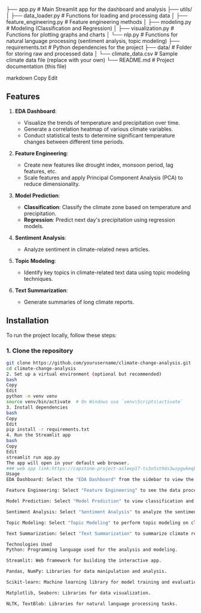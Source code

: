 ├── app.py # Main Streamlit app for the dashboard and analysis ├── utils/ │ ├── data_loader.py # Functions for loading and processing data │ ├── feature_engineering.py # Feature engineering methods │ ├── modeling.py # Modeling (Classification and Regression) │ ├── visualization.py # Functions for plotting graphs and charts │ └── nlp.py # Functions for natural language processing (sentiment analysis, topic modeling) ├── requirements.txt # Python dependencies for the project ├── data/ # Folder for storing raw and processed data │ └── climate_data.csv # Sample climate data file (replace with your own) └── README.md # Project documentation (this file)

markdown
Copy
Edit

## Features

1. **EDA Dashboard**: 
   - Visualize the trends of temperature and precipitation over time.
   - Generate a correlation heatmap of various climate variables.
   - Conduct statistical tests to determine significant temperature changes between different time periods.

2. **Feature Engineering**: 
   - Create new features like drought index, monsoon period, lag features, etc.
   - Scale features and apply Principal Component Analysis (PCA) to reduce dimensionality.

3. **Model Prediction**: 
   - **Classification**: Classify the climate zone based on temperature and precipitation.
   - **Regression**: Predict next day's precipitation using regression models.

4. **Sentiment Analysis**: 
   - Analyze sentiment in climate-related news articles.

5. **Topic Modeling**: 
   - Identify key topics in climate-related text data using topic modeling techniques.

6. **Text Summarization**: 
   - Generate summaries of long climate reports.

## Installation

To run the project locally, follow these steps:

### 1. Clone the repository

```bash
git clone https://github.com/yourusername/climate-change-analysis.git
cd climate-change-analysis
2. Set up a virtual environment (optional but recommended)
bash
Copy
Edit
python -m venv venv
source venv/bin/activate  # On Windows use `venv\Scripts\activate`
3. Install dependencies
bash
Copy
Edit
pip install -r requirements.txt
4. Run the Streamlit app
bash
Copy
Edit
streamlit run app.py
The app will open in your default web browser.
### web app link:https://capstone-project-asleep17-ts3o5st9ds3wzpgwkmqbi6.streamlit.app/
Usage
EDA Dashboard: Select the "EDA Dashboard" from the sidebar to view the visualizations.

Feature Engineering: Select "Feature Engineering" to see the data processing steps.

Model Prediction: Select "Model Prediction" to view classification and regression model results.

Sentiment Analysis: Select "Sentiment Analysis" to analyze the sentiment of climate-related news articles.

Topic Modeling: Select "Topic Modeling" to perform topic modeling on climate articles.

Text Summarization: Select "Text Summarization" to summarize climate reports.

Technologies Used
Python: Programming language used for the analysis and modeling.

Streamlit: Web framework for building the interactive app.

Pandas, NumPy: Libraries for data manipulation and analysis.

Scikit-learn: Machine learning library for model training and evaluation.

Matplotlib, Seaborn: Libraries for data visualization.

NLTK, TextBlob: Libraries for natural language processing tasks.